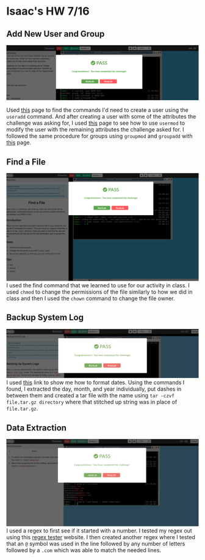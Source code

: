 # Isaac's HW 7/16

## Add New User and Group
![](./screenshots/challenge1.png)

Used [this](https://linuxize.com/post/how-to-create-users-in-linux-using-the-useradd-command/)
page to find the commands I'd need to create a user using the `useradd` command. And after creating a user with
some of the attributes the challenge was asking for, I used
[this](https://www.tecmint.com/usermod-command-examples/) page to see how to use
`usermod` to modify the user with the remaining attributes the challenge asked for.
I followed the same procedure for groups using `groupmod` and `groupadd` with
[this](https://linuxize.com/post/how-to-create-groups-in-linux/) page.
## Find a File
![](./screenshots/challenge2.png)
I used the find command that we learned to use for our activity in class. I used `chmod` to change the permissions of the file similarly to how we did in class and then I used the `chown` command to change the file owner.

## Backup System Log
![](./screenshots/challenge3.png)
I used [this](https://www.geeksforgeeks.org/date-command-linux-examples/) link to show me how to format dates. Using the commands I found, I extracted the day, month, and
year individually, put dashes in between them and created a tar file with the name
using `tar -czvf file.tar.gz directory` where that stitched up string was in
place of `file.tar.gz`.
## Data Extraction
![](./screenshots/challenge4.png)
I used a regex to first see if it started with a number. I tested my regex out
using this [regex tester](https://www.regextester.com) website. I then created
another regex where I tested that an `@` symbol was used in the line followed by
any number of letters followed by a `.com` which was able to match the needed lines.
